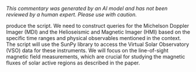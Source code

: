 _This commentary was generated by an AI model and has not been reviewed by a human expert. Please use with caution._

produce the script. We need to construct queries for the Michelson Doppler Imager (MDI) and the Helioseismic and Magnetic Imager (HMI) based on the specific time ranges and physical observables mentioned in the context. The script will use the SunPy library to access the Virtual Solar Observatory (VSO) data for these instruments. We will focus on the line-of-sight magnetic field measurements, which are crucial for studying the magnetic fluxes of solar active regions as described in the paper.
